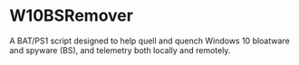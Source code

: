 # W10BSRemover
A BAT/PS1 script designed to help quell and quench Windows 10 bloatware and spyware (BS), and telemetry both locally and remotely.
